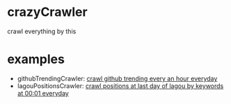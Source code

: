 # crazyCrawler

crawl everything by this

# examples

- githubTrendingCrawler: [crawl github trending every an hour everyday](https://github.com/BestNathan/githubTrendingCrawler)
- lagouPositionsCrawler: [crawl positions at last day of lagou by keywords at 00:01 everyday](https://github.com/BestNathan/lagouPositionCrawler)